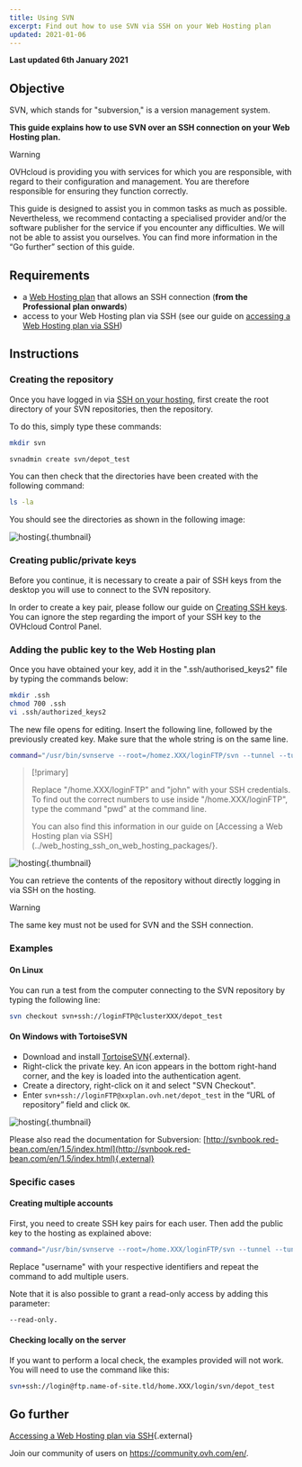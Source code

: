 ```yaml
---
title: Using SVN
excerpt: Find out how to use SVN via SSH on your Web Hosting plan
updated: 2021-01-06
---
```


**Last updated 6th January 2021**

## Objective

SVN, which stands for "subversion," is a version management system. 

**This guide explains how to use SVN over an SSH connection on your Web Hosting plan.**

> [!warning]
>OVHcloud is providing you with services for which you are responsible, with regard to their configuration and management. You are therefore responsible for ensuring they function correctly.
>
>This guide is designed to assist you in common tasks as much as possible. Nevertheless, we recommend contacting a specialised provider and/or the software publisher for the service if you encounter any difficulties. We will not be able to assist you ourselves. You can find more information in the “Go further” section of this guide.
>

## Requirements

- a [Web Hosting plan](https://www.ovhcloud.com/en-gb/web-hosting/) that allows an SSH connection (**from the Professional plan onwards**)
- access to your Web Hosting plan via SSH (see our guide on [accessing a Web Hosting plan via SSH](/pages/web/hosting/ssh_on_webhosting))

## Instructions

### Creating the repository

Once you have logged in via [SSH on your hosting](/pages/web/hosting/ssh_on_webhosting), first create the root directory of your SVN repositories, then the repository.

To do this, simply type these commands:

```bash
mkdir svn
```

```bash
svnadmin create svn/depot_test
```

You can then check that the directories have been created with the following command:

```bash
ls -la
```

You should see the directories as shown in the following image:

![hosting](images/3078.png){.thumbnail}

### Creating public/private keys

Before you continue, it is necessary to create a pair of SSH keys from the desktop you will use to connect to the SVN repository.

In order to create a key pair, please follow our guide on [Creating SSH keys](/pages/platform/public-cloud/public-cloud-first-steps#step-1-creating-ssh-keys/). You can ignore the step regarding the import of your SSH key to the OVHcloud Control Panel.

### Adding the public key to the Web Hosting plan

Once you have obtained your key, add it in the ".ssh/authorised_keys2" file by typing the commands below:

```bash
mkdir .ssh
chmod 700 .ssh
vi .ssh/authorized_keys2
```

The new file opens for editing. Insert the following line, followed by the previously created key. Make sure that the whole string is on the same line.

```bash
command="/usr/bin/svnserve --root=/homez.XXX/loginFTP/svn --tunnel --tunnel-user=john",no-port-forwarding,no-agent-forwarding,no-X11-forwarding,no-pty
```

> [!primary]
>
> Replace "/home.XXX/loginFTP" and "john" with your SSH credentials.
> To find out the correct numbers to use inside "/home.XXX/loginFTP", type the command "pwd" at the command line.
>
> You can also find this information in our guide on [Accessing a Web Hosting plan via SSH](../web_hosting_ssh_on_web_hosting_packages/}.
> 

![hosting](images/3080.png){.thumbnail}

You can retrieve the contents of the repository without directly logging in via SSH on the hosting.

> [!warning]
>
> The same key must not be used for SVN and the SSH connection.
> 

### Examples

#### On Linux

You can run a test from the computer connecting to the SVN repository by typing the following line:

```bash
svn checkout svn+ssh://loginFTP@clusterXXX/depot_test
```

#### On Windows with TortoiseSVN

- Download and install [TortoiseSVN](https://tortoisesvn.net/downloads.html){.external}.
- Right-click the private key. An icon appears in the bottom right-hand corner, and the key is loaded into the authentication agent.
- Create a directory, right-click on it and select "SVN Checkout". 
- Enter `svn+ssh://loginFTP@xxplan.ovh.net/depot_test` in the “URL of repository” field and click `OK`.

![hosting](images/3081.png){.thumbnail}

Please also read the documentation for Subversion: [http://svnbook.red-bean.com/en/1.5/index.html](http://svnbook.red-bean.com/en/1.5/index.html){.external}

### Specific cases

#### Creating multiple accounts

First, you need to create SSH key pairs for each user. Then add the public key to the hosting as explained above:

```bash
command="/usr/bin/svnserve --root=/home.XXX/loginFTP/svn --tunnel --tunnel-user=username",no-port-forwarding,no-agent-forwarding,no-X11-forwarding,no-pty
```

Replace "username" with your respective identifiers and repeat the command to add multiple users.

Note that it is also possible to grant a read-only access by adding this parameter:

```bash
--read-only.
```

#### Checking locally on the server

If you want to perform a local check, the examples provided will not work. You will need to use the command like this:

```bash
svn+ssh://login@ftp.name-of-site.tld/home.XXX/login/svn/depot_test
```

## Go further

[Accessing a Web Hosting plan via SSH](/pages/web/hosting/ssh_on_webhosting){.external}

Join our community of users on <https://community.ovh.com/en/>.
